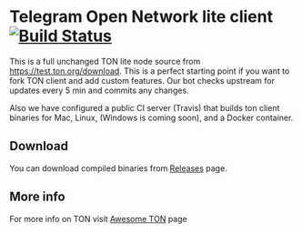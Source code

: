 # Telegram Open Network lite client [![Build Status](https://travis-ci.org/poma/ton-lite-client.svg?branch=master)](https://travis-ci.org/poma/ton-lite-client)

This is a full unchanged TON lite node source from https://test.ton.org/download. This is a perfect starting point if you want to fork TON client and add custom features. Our bot checks upstream for updates every 5 min and commits any changes.

Also we have configured a public CI server (Travis) that builds ton client binaries for Mac, Linux, (Windows is coming soon), and a Docker container. 

## Download

You can download compiled binaries from [Releases](https://github.com/poma/ton-lite-client/releases) page.

## More info

For more info on TON visit [Awesome TON](https://github.com/copperbits/awesome-ton) page

